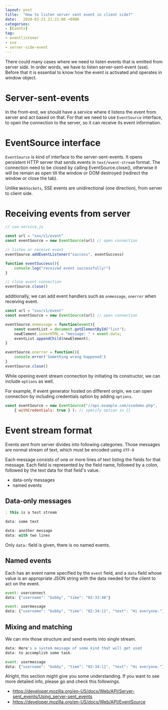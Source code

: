 ```yaml
---
layout: post
title:  "How to listen server sent event in client side?"
date:   2020-03-21 21:21:00 +0900
categories: 
- [Events]
tag:
- eventlistener
- sse
- server-side-event
---
```


There could many cases where we need to listen events that is emitted from server side. In order words, we have to listen server-sent-event (sse).
Before that it is essential to know how the event is activated and operates in window object.
# Server-sent-events
In the front-end, we should have a service where it listens the event from server and act based on that. For that we need to use `EventSource` interface, to open the connection to the server, so it can receive its event information.

# EventSource interface
`EventSource` is kind of interface to the server-sent-events. It opens persistent HTTP server that sends events in `text/event-stream` format.
The connection need to be closed by calling EventSource.close(), otherwise it will be remain as open till the window or DOM destroyed (redirect the window or close the tab). 

Unlike `WebSockets`, SSE events are unidirectional (one direction), from server to client side.

# Receiving events from server

```js
// sse-service.js

const url = "xxx/v1/event"
const eventSource = new EventSource(url) // open connection

// listen or receive event
eventSource.addEventListener("success", eventSuccess)

function eventSuccess(){
    console.log("received event successfully!")
}

// close event connection
eventSource.close()
```
additionally, we can add event handlers such as `onmessage`, `onerror` when receiving event.

```js
const url = "xxx/v1/event"
const eventSource = new EventSource(url) // open connection

eventSource.onmessage = function(event){
    const eventList = document.getElementById("list");
    newElement.innerHTML = "message: " + event.data;
    eventList.appendChild(newElement);
}

eventSource.onerror = function(){
    console.error('Something wrong happened')
}
eventSource.close()
```

While opening event stream connection by initiating its constructor, we can include `options` as well.

For example, if event generator hosted on different origin, we can open connection by including credentials option by adding `options`.

```js
const eventSource = new EventSource("//api.example.com/ssedemo.php", 
    { withCredentials: true } ); // specify option in {}
```

# Event stream format

Events sent from server divides into following categories. Those messages are normal stream of text, which must be encoded using `UTF-8`

Each message consists of one or more lines of text listing the fields for that message. Each field is represented by the field name, followed by a colon, followed by the text data for that field's value.

 - data-only messages
 - named events

## Data-only messages

```js
: this is a test stream

data: some text

data: another message
data: with two lines 
```

Only `data:` field is given, there is no named events.

## Named events
 Each has an event name specified by the `event` field, and a `data` field whose value is an appropriate JSON string with the data needed for the client to act on the event. 

```js
event: userconnect
data: {"username": "bobby", "time": "02:33:48"}

event: usermessage
data: {"username": "bobby", "time": "02:34:11", "text": "Hi everyone."}
```

## Mixing and matching

We can mix those structure and send events into single stream.

```js
data: Here's a system message of some kind that will get used
data: to accomplish some task.

event: usermessage
data: {"username": "bobby", "time": "02:34:11", "text": "Hi everyone."}
```

Alright, this section might give you some understanding.
If you want to see more detailed info, please go and check this followings.

- https://developer.mozilla.org/en-US/docs/Web/API/Server-sent_events/Using_server-sent_events
- https://developer.mozilla.org/en-US/docs/Web/API/EventSource